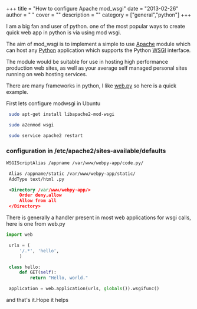 
+++
title = "How to configure Apache mod_wsgi"
date = "2013-02-26"
author = " "
cover = ""
description = ""
category = ["general","python"]
+++

I am a big fan and user of python. one of the most popular ways to create quick web app in python is via using mod wsgi.

 The aim of mod\_wsgi is to implement a simple to use [Apache](http://httpd.apache.org/) module which can host any [Python](http://www.python.org/) application which supports the Python [WSGI](http://www.wsgi.org/) interface. 

 The module would be suitable for use in hosting high performance production web sites, as well as your average self managed personal sites running on web hosting services.

 There are many frameworks in python, I like [web.py](http://webpy.org/) so here is a quick example.

 First lets configure modwsgi in Ubuntu 

```bash
 sudo apt-get install libapache2-mod-wsgi

 sudo a2enmod wsgi

 sudo service apache2 restart
```

 ### configuration in /etc/apache2/sites-available/defaults

 ```xml  
 WSGIScriptAlias /appname /var/www/webpy-app/code.py/

  Alias /appname/static /var/www/webpy-app/static/
  AddType text/html .py

  <Directory /var/www/webpy-app/>
      Order deny,allow
      Allow from all
  </Directory> 
```
  There is generally a handler present in most web applications for wsgi calls, here is one from web.py 

 ```python 
 import web

  urls = (
      '/.*', 'hello',
      )

  class hello:
      def GET(self):
          return "Hello, world."

  application = web.application(urls, globals()).wsgifunc() 

```
  and that's it.Hope it helps 



